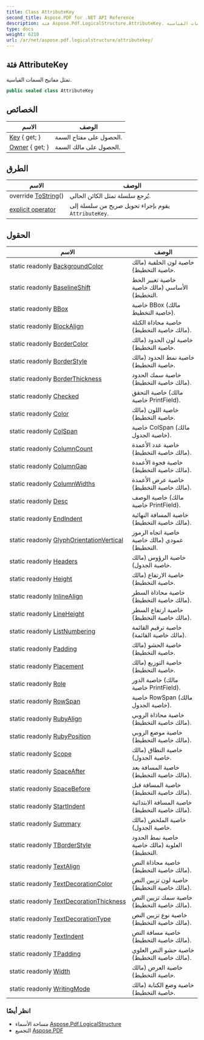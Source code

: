 ```yaml
---
title: Class AttributeKey
second_title: Aspose.PDF for .NET API Reference
description: فئة Aspose.Pdf.LogicalStructure.AttributeKey. تمثل مفاتيح السمات القياسية
type: docs
weight: 6210
url: /ar/net/aspose.pdf.logicalstructure/attributekey/
---
```

## فئة AttributeKey

تمثل مفاتيح السمات القياسية.

```csharp
public sealed class AttributeKey
```

## الخصائص

| الاسم | الوصف |
| --- | --- |
| [Key](../../aspose.pdf.logicalstructure/attributekey/key/) { get; } | الحصول على مفتاح السمة. |
| [Owner](../../aspose.pdf.logicalstructure/attributekey/owner/) { get; } | الحصول على مالك السمة. |

## الطرق

| الاسم | الوصف |
| --- | --- |
| override [ToString](../../aspose.pdf.logicalstructure/attributekey/tostring/)() | يُرجع سلسلة تمثل الكائن الحالي. |
| [explicit operator](../../aspose.pdf.logicalstructure/attributekey/op_explicit/) | يقوم بإجراء تحويل صريح من سلسلة إلى `AttributeKey`. |

## الحقول

| الاسم | الوصف |
| --- | --- |
| static readonly [BackgroundColor](../../aspose.pdf.logicalstructure/attributekey/backgroundcolor/) | خاصية لون الخلفية (مالك خاصية التخطيط). |
| static readonly [BaselineShift](../../aspose.pdf.logicalstructure/attributekey/baselineshift/) | خاصية تغيير الخط الأساسي (مالك خاصية التخطيط). |
| static readonly [BBox](../../aspose.pdf.logicalstructure/attributekey/bbox/) | خاصية BBox (مالك خاصية التخطيط). |
| static readonly [BlockAlign](../../aspose.pdf.logicalstructure/attributekey/blockalign/) | خاصية محاذاة الكتلة (مالك خاصية التخطيط). |
| static readonly [BorderColor](../../aspose.pdf.logicalstructure/attributekey/bordercolor/) | خاصية لون الحدود (مالك خاصية التخطيط). |
| static readonly [BorderStyle](../../aspose.pdf.logicalstructure/attributekey/borderstyle/) | خاصية نمط الحدود (مالك خاصية التخطيط). |
| static readonly [BorderThickness](../../aspose.pdf.logicalstructure/attributekey/borderthickness/) | خاصية سمك الحدود (مالك خاصية التخطيط). |
| static readonly [Checked](../../aspose.pdf.logicalstructure/attributekey/checked/) | خاصية التحقق (مالك خاصية PrintField). |
| static readonly [Color](../../aspose.pdf.logicalstructure/attributekey/color/) | خاصية اللون (مالك خاصية التخطيط). |
| static readonly [ColSpan](../../aspose.pdf.logicalstructure/attributekey/colspan/) | خاصية ColSpan (مالك خاصية الجدول). |
| static readonly [ColumnCount](../../aspose.pdf.logicalstructure/attributekey/columncount/) | خاصية عدد الأعمدة (مالك خاصية التخطيط). |
| static readonly [ColumnGap](../../aspose.pdf.logicalstructure/attributekey/columngap/) | خاصية فجوة الأعمدة (مالك خاصية التخطيط). |
| static readonly [ColumnWidths](../../aspose.pdf.logicalstructure/attributekey/columnwidths/) | خاصية عرض الأعمدة (مالك خاصية التخطيط). |
| static readonly [Desc](../../aspose.pdf.logicalstructure/attributekey/desc/) | خاصية الوصف (مالك خاصية PrintField). |
| static readonly [EndIndent](../../aspose.pdf.logicalstructure/attributekey/endindent/) | خاصية المسافة النهائية (مالك خاصية التخطيط). |
| static readonly [GlyphOrientationVertical](../../aspose.pdf.logicalstructure/attributekey/glyphorientationvertical/) | خاصية اتجاه الرموز عمودي (مالك خاصية التخطيط). |
| static readonly [Headers](../../aspose.pdf.logicalstructure/attributekey/headers/) | خاصية الرؤوس (مالك خاصية الجدول). |
| static readonly [Height](../../aspose.pdf.logicalstructure/attributekey/height/) | خاصية الارتفاع (مالك خاصية التخطيط). |
| static readonly [InlineAlign](../../aspose.pdf.logicalstructure/attributekey/inlinealign/) | خاصية محاذاة السطر (مالك خاصية التخطيط). |
| static readonly [LineHeight](../../aspose.pdf.logicalstructure/attributekey/lineheight/) | خاصية ارتفاع السطر (مالك خاصية التخطيط). |
| static readonly [ListNumbering](../../aspose.pdf.logicalstructure/attributekey/listnumbering/) | خاصية ترقيم القائمة (مالك خاصية القائمة). |
| static readonly [Padding](../../aspose.pdf.logicalstructure/attributekey/padding/) | خاصية الحشو (مالك خاصية التخطيط). |
| static readonly [Placement](../../aspose.pdf.logicalstructure/attributekey/placement/) | خاصية التوزيع (مالك خاصية التخطيط). |
| static readonly [Role](../../aspose.pdf.logicalstructure/attributekey/role/) | خاصية الدور (مالك خاصية PrintField). |
| static readonly [RowSpan](../../aspose.pdf.logicalstructure/attributekey/rowspan/) | خاصية RowSpan (مالك خاصية الجدول). |
| static readonly [RubyAlign](../../aspose.pdf.logicalstructure/attributekey/rubyalign/) | خاصية محاذاة الروبي (مالك خاصية التخطيط). |
| static readonly [RubyPosition](../../aspose.pdf.logicalstructure/attributekey/rubyposition/) | خاصية موضع الروبي (مالك خاصية التخطيط). |
| static readonly [Scope](../../aspose.pdf.logicalstructure/attributekey/scope/) | خاصية النطاق (مالك خاصية الجدول). |
| static readonly [SpaceAfter](../../aspose.pdf.logicalstructure/attributekey/spaceafter/) | خاصية المسافة بعد (مالك خاصية التخطيط). |
| static readonly [SpaceBefore](../../aspose.pdf.logicalstructure/attributekey/spacebefore/) | خاصية المسافة قبل (مالك خاصية التخطيط). |
| static readonly [StartIndent](../../aspose.pdf.logicalstructure/attributekey/startindent/) | خاصية المسافة الابتدائية (مالك خاصية التخطيط). |
| static readonly [Summary](../../aspose.pdf.logicalstructure/attributekey/summary/) | خاصية الملخص (مالك خاصية الجدول). |
| static readonly [TBorderStyle](../../aspose.pdf.logicalstructure/attributekey/tborderstyle/) | خاصية نمط الحدود العلوية (مالك خاصية التخطيط). |
| static readonly [TextAlign](../../aspose.pdf.logicalstructure/attributekey/textalign/) | خاصية محاذاة النص (مالك خاصية التخطيط). |
| static readonly [TextDecorationColor](../../aspose.pdf.logicalstructure/attributekey/textdecorationcolor/) | خاصية لون تزيين النص (مالك خاصية التخطيط). |
| static readonly [TextDecorationThickness](../../aspose.pdf.logicalstructure/attributekey/textdecorationthickness/) | خاصية سمك تزيين النص (مالك خاصية التخطيط). |
| static readonly [TextDecorationType](../../aspose.pdf.logicalstructure/attributekey/textdecorationtype/) | خاصية نوع تزيين النص (مالك خاصية التخطيط). |
| static readonly [TextIndent](../../aspose.pdf.logicalstructure/attributekey/textindent/) | خاصية مسافة النص (مالك خاصية التخطيط). |
| static readonly [TPadding](../../aspose.pdf.logicalstructure/attributekey/tpadding/) | خاصية حشو النص العلوي (مالك خاصية التخطيط). |
| static readonly [Width](../../aspose.pdf.logicalstructure/attributekey/width/) | خاصية العرض (مالك خاصية التخطيط). |
| static readonly [WritingMode](../../aspose.pdf.logicalstructure/attributekey/writingmode/) | خاصية وضع الكتابة (مالك خاصية التخطيط). |

### انظر أيضًا

* مساحة الأسماء [Aspose.Pdf.LogicalStructure](../../aspose.pdf.logicalstructure/)
* التجميع [Aspose.PDF](../../)